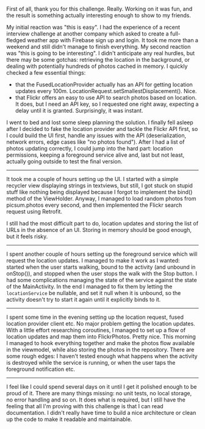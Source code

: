 First of all, thank you for this challenge. Really. Working on it was fun, and the result is something actually interesting enough to show to my friends. 

My initial reaction was "this is easy". I had the experience of a recent interview challenge at another company which asked to create a full-fledged weather app with Firebase sign up and login. It took me more than a weekend and still didn't manage to finish everything.
My second reaction was "this is going to be interesting". I didn't anticipate any real hurdles, but there may be some gotchas: retrieving the location in the background, or dealing with potentially hundreds of photos cached in memory.
I quickly checked a few essential things:

- that the FusedLocationProvider actually has an API for getting location updates every 100m. LocationRequest.setSmallestDisplacement(). Nice.
- that Flickr offers an easy to use API to search photos based on location. It does, but I need an API key, so I requested one right away, expecting a delay until it is granted. Surprisingly, it was instant.

I went to bed and lost some sleep planning the solution. I finally fell asleep after I decided to fake the location provider and tackle the Flickr API first, so I could build the UI first, handle any issues with the API (deserialization, network errors, edge cases like "no photos found"). After I had a list of photos updating correctly, I could jump into the hard part: location permissions, keeping a foreground service alive and, last but not least, actually going outside to test the final version.

---

It took me a couple of hours setting up the UI. I started with a simple recycler view displaying strings in textviews, but still, I got stuck on stupid stuff like nothing being displayed because I forgot to implement the bind() method of the ViewHolder. Anyway, I managed to load random photos from picsum.photos every second, and then implemented the Flickr search request using Retrofit.

I still had the most difficult part to do, location updates and storing the list of URLs in the absence of an UI. Storing in memory should be good enough, but it feels risky.

---

I spent another couple of hours setting up the foreground service which will request the location updates. I managed to make it work as I wanted: started when the user starts walking, bound to the activity (and unbound in onStop()), and stopped when the user stops the walk with the Stop button. I had some complications managing the state of the service against the state of the MainActivity. In the end I managed to fix them by letting the `locationService` be nullable, and set it null when it is unbound, so the activity doesn't try to start it again until it explicitly binds to it.

---

I spent some time in the evening setting up the location request, fused location provider client etc. No major problem getting the location updates. With a little effort researching coroutines, I managed to set up a flow of location updates and map them into FlickrPhotos. Pretty nice. 
This morning I managed to hook everything together and make the photos flow available in the viewmodel, while also storing the photos in the repository. There are some rough edges: I haven't tested enough what happens when the activity is destroyed while the service is running, or when the user taps the foreground notification etc.

-------

I feel like I could spend several days on it until I get it polished enough to be proud of it. There are many things missing: no unit tests, no local storage, no error handling and so on. It does what is required, but I still have the feeling that all I'm proving with this challenge is that I can read documentation. I didn't really have time to build a nice architecture or clean up the code to make it readable and maintainable.




